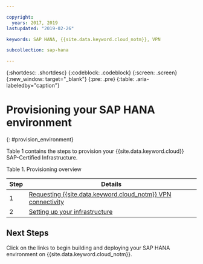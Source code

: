 ```yaml
---

copyright:
  years: 2017, 2019
lastupdated: "2019-02-26"

keywords: SAP HANA, {{site.data.keyword.cloud_notm}}, VPN

subcollection: sap-hana

---
```


{:shortdesc: .shortdesc}
{:codeblock: .codeblock}
{:screen: .screen}
{:new_window: target="_blank"}
{:pre: .pre}
{:table: .aria-labeledby="caption"}


# Provisioning your SAP HANA environment
{: #provision_environment}

Table 1 contains the steps to provision your {{site.data.keyword.cloud}} SAP-Certified Infrastructure.

Table 1. Provisioning overview

| Step | Details |
| --- | --- |
| 1 | [Requesting {{site.data.keyword.cloud_notm}} VPN connectivity](/docs/infrastructure/sap-hana?topic=sap-hana-request_vpn_connect#request_vpn_connect) |
| 2 | [Setting up your infrastructure](/docs/infrastructure/sap-hana?topic=sap-hana-set_up_infrastructure#set_up_infrastructure) |

## Next Steps

Click on the links to begin building and deploying your SAP HANA environment on {{site.data.keyword.cloud_notm}}.
